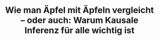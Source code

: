 ---
id: "dcl-05-spotlight" # nochmal überlegen
method: "Vorlesung und Übung"
institution: "Fakultät für Betriebswirtschaftslehre"
title: "Wie man Äpfel mit Äpfeln vergleicht – oder auch: Warum Kausale Inferenz für alle wichtig ist"
title_project:
title_short: "Digital Causality Lab"
period: "Jun 22 ­­- Feb 25 (32 months)"
foerderlinie: "Fachübergreifende Data Literacy"
round: "1 - 3"
filter: "spotlights"
lecture2go: "71040"
uhh_url: "https://www.hcl.uni-hamburg.de/ddlitlab/data-literacy-lehrlabor/spotlight-dl-lehrlabor-interviewreihe/spotlight-folge-05.html"
contributors: "Gangli Tan"
mentor: "Dr. Philipp Bach, Prof. Dr. Martin Spindler, Prof. Dr. Knut Haase"
quote:
spotlight_interview: "Ja"
text: |
    Ob während der Corona-Pandemie, im Marketing, oder auch in klassischen Onlinebewertungen – statistische Auswertungen spielen in unserem Alltag eine große Rolle, denn sie haben direkt oder indirekt Einfluss auf private, wirtschaftliche oder auch politische Entscheidungen. Umso wichtiger ist es, sich mit den Verfahren der kausalen Inferenz auseinanderzusetzen, um Ursache-Wirkung-Beziehungen im Kern zu verstehen.

    Dr. Philipp Bach hat deshalb gemeinsam mit Prof. Dr. Martin Spindler eine Bachelor-Vorlesung und Übung zum Thema Kausalität der University of Hamburg Business School grundlegend überarbeitet und mit frischen Beispielen und praktischen Aufgaben unterfüttert. Nach einer erfolgreichen Pilotphase, die zunächst nur für Studierende der Betriebswirtschaftslehre geöffnet war, hat er die Vorlesung nun auch für Studierende aller anderen Fächer der UHH geöffnet. Das Motto: „Kausale Inferenz für Alle!“

    Das Ziel: Ein Grundlegendes Verständnis von Kausaler Inferenz aufzubauen, indem Studierende sämtlicher Fächer das gelernte Wissen mit eigenen statistischen Auswertungen und der Erstellung eigener, möglichst anschaulicher „Data Products“ selbst erproben.

    Das interdisziplinäre Lehrprojekt „Kausale Inferenz für alle!“ wird bereits in der dritten Runde durch das Digital and Data Literacy in Teaching Lab (kurz: DDLitLab) gefördert und hat sich von einer fachspezifischen zu einer interdisziplinären Veranstaltung weiterentwickelt. Im kommenden Semester wird die Veranstaltung um das Themenfeld KI und Machine Learning erweitert und bleibt für alle Studierende der UHH offen.  

image: "https://assets.rrz.uni-hamburg.de/instance_assets/zentrale/21489704/spotlight-data-literacy-lehrlabor--05--philipp-bach--733x414-7aa25fd83e3b94dd85a1da967273abc7b7e5ee81.png"
image_credit: "UHH / Pawlowski"
link_external: "https://digitalcausalitylab.github.io/"
stine:
podcast: "https://www.pod.uni-hamburg.de/1/blog/16__/file/15/s/webplayer/c/episode/Podcast_Philipp-Bach_final.mp3"
---